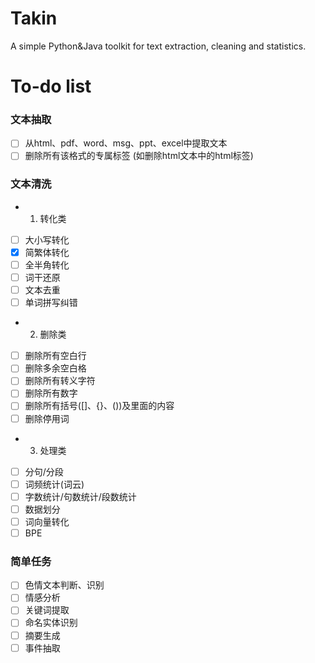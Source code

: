 # Takin
A simple Python&amp;Java toolkit for text extraction, cleaning and statistics.

# To-do list
### 文本抽取
- [ ] 从html、pdf、word、msg、ppt、excel中提取文本
- [ ] 删除所有该格式的专属标签 (如删除html文本中的html标签)

### 文本清洗
- 1. 转化类
- [ ] 大小写转化
- [x] 简繁体转化
- [ ] 全半角转化
- [ ] 词干还原
- [ ] 文本去重
- [ ] 单词拼写纠错
- 2. 删除类
- [ ] 删除所有空白行
- [ ] 删除多余空白格
- [ ] 删除所有转义字符
- [ ] 删除所有数字
- [ ] 删除所有括号([]、{}、())及里面的内容
- [ ] 删除停用词
- 3. 处理类
- [ ] 分句/分段
- [ ] 词频统计(词云)
- [ ] 字数统计/句数统计/段数统计
- [ ] 数据划分
- [ ] 词向量转化
- [ ] BPE

### 简单任务
- [ ] 色情文本判断、识别
- [ ] 情感分析
- [ ] 关键词提取
- [ ] 命名实体识别
- [ ] 摘要生成
- [ ] 事件抽取
